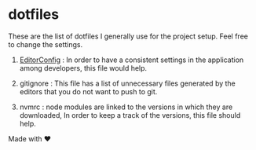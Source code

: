 # dotfiles
These are the list of dotfiles I generally use for the project setup. Feel free to change the settings.

1. [EditorConfig](http://editorconfig.org/) : 
In order to have a consistent settings in the application among developers, this file would help.

2. gitignore : This file has a list of unnecessary files generated by the editors that you do not want to push to git.

3. nvmrc : 
node modules are linked to the versions in which they are downloaded, In order to keep a track of the versions, this file should help.

Made with &#9829;
